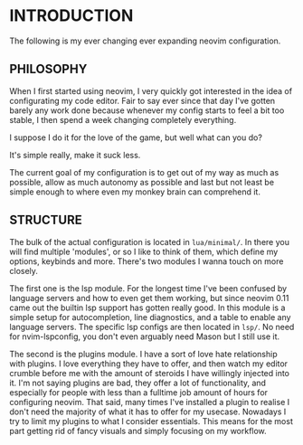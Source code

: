 # INTRODUCTION
The following is my ever changing ever expanding neovim configuration.

## PHILOSOPHY
When I first started using neovim, I very quickly got interested in the idea of configurating my code editor.
Fair to say ever since that day I've gotten barely any work done because whenever my config starts to feel a bit too
stable, I then spend a week changing completely everything.

I suppose I do it for the love of the game, but well what can you do?

It's simple really, make it suck less.

The current goal of my configuration is to get out of my way as much as possible, allow as much autonomy as possible
and last but not least be simple enough to where even my monkey brain can comprehend it.

## STRUCTURE
The bulk of the actual configuration is located in `lua/minimal/`. In there you will find multiple 'modules', or so I
like to think of them, which define my options, keybinds and more. There's two modules I wanna touch on more closely.

The first one is the lsp module. For the longest time I've been confused by language servers and how to even
get them working, but since neovim 0.11 came out the builtin lsp support has gotten really good. In this module is a
simple setup for autocompletion, line diagnostics, and a table to enable any language servers. The specific lsp configs
are then located in `lsp/`. No need for nvim-lspconfig, you don't even arguably need Mason but I still use it.

The second is the plugins module. I have a sort of love hate relationship with plugins. I love everything they have to
offer, and then watch my editor crumble before me with the amount of steroids I have willingly injected into it.
I'm not saying plugins are bad, they offer a lot of functionality, and especially for people with less than a fulltime
job amount of hours for configuring neovim. That said, many times I've installed a plugin to realise I don't need the 
majority of what it has to offer for my usecase. Nowadays I try to limit my plugins to what I consider essentials.
This means for the most part getting rid of fancy visuals and simply focusing on my workflow.
